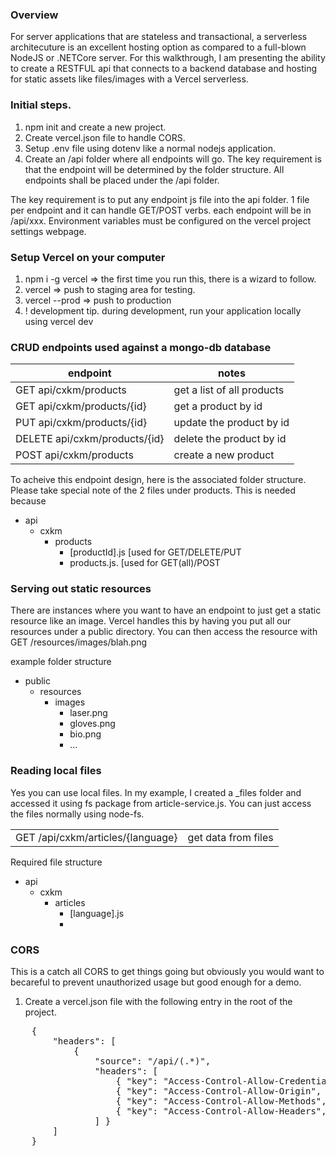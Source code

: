 ### Overview

For server applications that are stateless and transactional, a serverless architecuture is an excellent hosting option as compared to a full-blown NodeJS or .NETCore server. For this walkthrough, I am presenting the ability to create a RESTFUL api that connects to a backend database and hosting for static assets like files/images with a Vercel serverless.

### Initial steps.

1. npm init and create a new project.
2. Create vercel.json file to handle CORS.
3. Setup .env file using dotenv like a normal nodejs application.
4. Create an /api folder where all endpoints will go. The key requirement is that the endpoint will be determined by the folder structure. All endpoints shall be placed under the /api folder.

The key requirement is to put any endpoint js file into the api folder. 1 file per endpoint and it can handle GET/POST verbs. each endpoint will be in /api/xxx. Environment variables must be configured on the vercel project settings webpage.

### Setup Vercel on your computer

1. npm i -g vercel => the first time you run this, there is a wizard to follow.
2. vercel => push to staging area for testing.
3. vercel --prod => push to production
4. ! development tip. during development, run your application locally using vercel dev

### CRUD endpoints used against a mongo-db database

| endpoint                      | notes                      |
| ----------------------------- | -------------------------- |
| GET api/cxkm/products         | get a list of all products |
| GET api/cxkm/products/{id}    | get a product by id        |
| PUT api/cxkm/products/{id}    | update the product by id   |
| DELETE api/cxkm/products/{id} | delete the product by id   |
| POST api/cxkm/products        | create a new product       |

To acheive this endpoint design, here is the associated folder structure. Please take special note of the 2 files under products. This is needed because

- api
  - cxkm
    - products
      - [productId].js [used for GET/DELETE/PUT
      - products.js. [used for GET(all)/POST

### Serving out static resources

There are instances where you want to have an endpoint to just get a static resource like an image. Vercel handles this by having you put all our resources under a public directory. You can then access the resource with GET /resources/images/blah.png

example folder structure

- public
  - resources
    - images
      - laser.png
      - gloves.png
      - bio.png
      - ...

### Reading local files

Yes you can use local files. In my example, I created a \_files folder and accessed it using fs package from article-service.js. You can just access the files normally using node-fs.

|                                   |                     |
| --------------------------------- | ------------------- |
| GET /api/cxkm/articles/{language} | get data from files |

Required file structure

- api
  - cxkm
    - articles
      - [language].js
      -

### CORS

This is a catch all CORS to get things going but obviously you would want to becareful to prevent unauthorized usage but good enough for a demo.

1. Create a vercel.json file with the following entry in the root of the project.
<pre>
	{
		"headers": [
			{ 
				"source": "/api/(.*)",
				"headers": [ 
					{ "key": "Access-Control-Allow-Credentials", "value": "true" },
					{ "key": "Access-Control-Allow-Origin", "value": "*" },
					{ "key": "Access-Control-Allow-Methods", "value": "GET,OPTIONS,PATCH,DELETE,POST,PUT" },
					{ "key": "Access-Control-Allow-Headers", "value": "X-CSRF-Token, X-Requested-With, Accept, Accept-Version, Content-Length, Content-MD5, Content-Type, Date, X-Api-Version" }
				] }
		]
	}
</pre>
